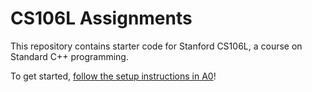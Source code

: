 # CS106L Assignments 

This repository contains starter code for Stanford CS106L, a course on Standard 
C++ programming.

To get started, [follow the setup instructions in A0](/assignment0/README.md)!
